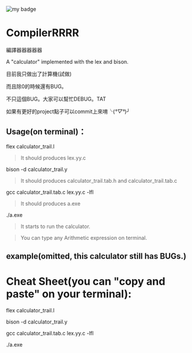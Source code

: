 <!--
Bedge reference:
1. https://css-tricks.com/adding-custom-github-badges-to-your-repo (passed parameters in the url)
2. https://badgen.net/ (supported icons collection)
-->
![my badge](https://badgen.net/badge/status/developing/red?icon=github)
# CompilerRRRR
編譯器器器器器

A "calculator" implemented with the lex and bison.

目前我只做出了計算機(試做)

而且除0的時候還有BUG。

不只這個BUG。大家可以幫忙DEBUG。TAT

如果有更好的project點子可以commit上來唷╰(*°▽°*)╯

## Usage(on terminal)：
flex calculator_trail.l

> It should produces lex.yy.c

bison -d calculator_trail.y

> It should produces calculator_trail.tab.h and calculator_trail.tab.c

gcc calculator_trail.tab.c lex.yy.c -lfl

> It should produces a.exe

./a.exe

> It starts to run the calculator.

> You can type any Arithmetic expression on terminal.

example(omitted, this calculator still has BUGs.)
---

# Cheat Sheet(you can "copy and paste" on your terminal):
flex calculator_trail.l

bison -d calculator_trail.y

gcc calculator_trail.tab.c lex.yy.c -lfl

./a.exe

